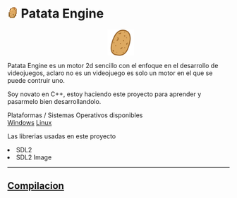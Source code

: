 # <img draggable=false src = "assets/icon/patata_icon_16.webp" width=24 style="image-rendering: pixelated;"> Patata Engine 
<img draggable=false src = "assets/icon/patata_icon.svg" width=60 align=center style="margin:0 45%;"><p style="">Patata Engine es un motor 2d sencillo con el enfoque en el desarrollo de videojuegos, aclaro no es un videojuego es solo un motor en el que se puede contruir uno.</p>
<p>Soy novato en C++, estoy haciendo este proyecto para aprender y pasarmelo bien desarrollandolo.</p>

Plataformas / Sistemas Operativos disponibles<br>
[Windows]() [Linux]()

Las librerias usadas en este proyecto
<li>SDL2</li>
<li>SDL2 Image</li>

<hr>

## [Compilacion](docs/null)